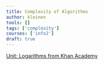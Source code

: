 ```yaml
---
title: Complexity of Algorithms
author: kleinen
tools: []
tags: ['complexity']
courses: ['info2']
draft: true
---
```




[Unit: Logarithms from Khan Academy](https://www.khanacademy.org/math/algebra2/x2ec2f6f830c9fb89:logs)
